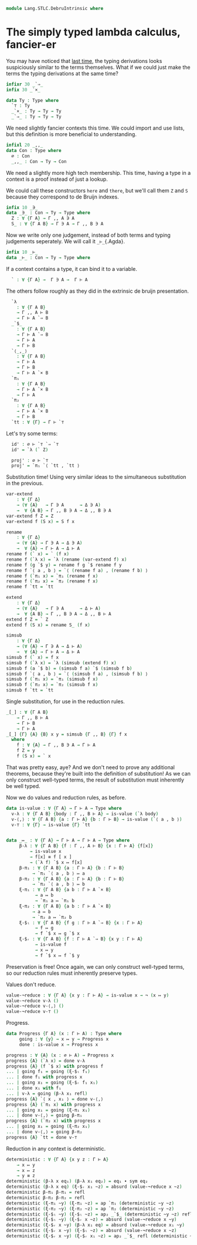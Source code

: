 <!--
```agda
open import 1Lab.HLevel.Closure
open import 1Lab.Prelude

open import Data.Maybe
open import Data.Bool
open import Data.Dec
open import Data.Fin
open import Data.Nat
open import Data.Sum
```
-->

```agda
module Lang.STLC.DebruIntrinsic where
```

# The simply typed lambda calculus, fancier-er

You may have noticed that [last time], the typing
derivations looks suspiciously similar to the terms themselves.
What if we could just make the terms the typing derivations at the
same time?

[last time]: Lang.STLC.DebruExtrinsic.html

```agda
infixr 30 _`⇒_
infix 30 _`×_

data Ty : Type where
  `⊤ : Ty
  _`×_ : Ty → Ty → Ty
  _`⇒_ : Ty → Ty → Ty
```

We need slightly fancier contexts this time. We could import and use
lists, but this definition is more beneficial to understanding.

```agda
infixl 20 _,,_
data Con : Type where
  ∅ : Con
  _,,_ : Con → Ty → Con
```

We need a slightly more high tech membership. This time, having a type
in a context is a proof instead of just a lookup.

We could call these constructors `here` and `there`, but we'll call them
`Z` and `S` because they correspond to de Bruijn indexes.

```agda
infix 10 _∋_
data _∋_ : Con → Ty → Type where
  Z : ∀ {Γ A} → Γ ,, A ∋ A
  S_ : ∀ {Γ A B} → Γ ∋ A → Γ ,, B ∋ A
```

Now we write only one judgement, instead of both terms and typing
judgements seperately. We will call it `_⊢_`{.Agda}.

```agda
infix 10 _⊢_
data _⊢_ : Con → Ty → Type where
```

If a context contains a type, it can bind it to a variable.

```agda
  ` : ∀ {Γ A} →  Γ ∋ A →  Γ ⊢ A
```

The others follow roughly as they did in the extrinsic de bruijn presentation.

```agda
  `λ
    : ∀ {Γ A B}
    → Γ ,, A ⊢ B
    → Γ ⊢ A `⇒ B
  _`$_
    : ∀ {Γ A B}
    → Γ ⊢ A `⇒ B
    → Γ ⊢ A
    → Γ ⊢ B
  `⟨_,_⟩
    : ∀ {Γ A B}
    → Γ ⊢ A
    → Γ ⊢ B
    → Γ ⊢ A `× B
  `π₁
    : ∀ {Γ A B}
    → Γ ⊢ A `× B
    → Γ ⊢ A
  `π₂
    : ∀ {Γ A B}
    → Γ ⊢ A `× B
    → Γ ⊢ B
  `tt : ∀ {Γ} → Γ ⊢ `⊤
```

Let's try some terms:


<!--
```agda
module _ where private
```
-->

```agda
  id' : ∅ ⊢ `⊤ `⇒ `⊤
  id' = `λ (` Z)

  proj' : ∅ ⊢ `⊤
  proj' = `π₁ `⟨ `tt , `tt ⟩
```


Substitution time! Using very similar ideas to the
simultaneous substitution in the previous.

```agda
var-extend
    : ∀ {Γ Δ}
    → (∀ {A}   → Γ ∋ A      → Δ ∋ A)
    →  ∀ {A B} → Γ ,, B ∋ A → Δ ,, B ∋ A
var-extend f Z = Z
var-extend f (S x) = S f x

rename
    : ∀ {Γ Δ}
    → (∀ {A} → Γ ∋ A → Δ ∋ A)
    →  ∀ {A} → Γ ⊢ A → Δ ⊢ A
rename f (` x) = ` (f x)
rename f (`λ x) = `λ (rename (var-extend f) x)
rename f (g `$ y) = rename f g `$ rename f y
rename f `⟨ a , b ⟩ = `⟨ (rename f a) , (rename f b) ⟩
rename f (`π₁ x) = `π₁ (rename f x)
rename f (`π₂ x) = `π₂ (rename f x)
rename f `tt = `tt

extend
    : ∀ {Γ Δ}
    → (∀ {A}   → Γ ∋ A      → Δ ⊢ A)
    →  ∀ {A B} → Γ ,, B ∋ A → Δ ,, B ⊢ A
extend f Z = ` Z
extend f (S x) = rename S_ (f x)

simsub
    : ∀ {Γ Δ}
    → (∀ {A} → Γ ∋ A → Δ ⊢ A)
    →  ∀ {A} → Γ ⊢ A → Δ ⊢ A
simsub f (` x) = f x
simsub f (`λ x) = `λ (simsub (extend f) x)
simsub f (a `$ b) = (simsub f a) `$ (simsub f b)
simsub f `⟨ a , b ⟩ = `⟨ (simsub f a) , (simsub f b) ⟩
simsub f (`π₁ x) = `π₁ (simsub f x)
simsub f (`π₂ x) = `π₂ (simsub f x)
simsub f `tt = `tt
```

Single substitution, for use in the reduction rules.

```agda
_[_] : ∀ {Γ A B}
    → Γ ,, B ⊢ A
    → Γ ⊢ B
    → Γ ⊢ A
_[_] {Γ} {A} {B} x y = simsub {Γ ,, B} {Γ} f x
  where
    f : ∀ {A} → Γ ,, B ∋ A → Γ ⊢ A
    f Z = y
    f (S x) = ` x
```

That was pretty easy, aye? And we don't need to prove any additional
theorems, because they're built into the definition of substitution!
As we can only construct well-typed terms, the result of substitution
must inherently be well typed.

Now we do values and reduction rules, as before.

<!--
```agda
infix 10 _↦_
```
-->

```agda
data is-value : ∀ {Γ A} → Γ ⊢ A → Type where
  v-λ : ∀ {Γ A B} {body : Γ ,, B ⊢ A} → is-value (`λ body)
  v-⟨,⟩ : ∀ {Γ A B} {a : Γ ⊢ A} {b : Γ ⊢ B} → is-value (`⟨ a , b ⟩)
  v-⊤ : ∀ {Γ} → is-value {Γ} `tt


data _↦_ : ∀ {Γ A} → Γ ⊢ A → Γ ⊢ A → Type where
     β-λ : ∀ {Γ A B} {f : Γ ,, A ⊢ B} {x : Γ ⊢ A} {f[x]}
         → is-value x
         → f[x] ≡ f [ x ]
         → (`λ f) `$ x ↦ f[x]
     β-π₁ : ∀ {Γ A B} {a : Γ ⊢ A} {b : Γ ⊢ B}
          → `π₁ `⟨ a , b ⟩ ↦ a
     β-π₂ : ∀ {Γ A B} {a : Γ ⊢ A} {b : Γ ⊢ B}
          → `π₂ `⟨ a , b ⟩ ↦ b
     ξ-π₁ : ∀ {Γ A B} {a b : Γ ⊢ A `× B}
           → a ↦ b
           → `π₁ a ↦ `π₁ b
     ξ-π₂ : ∀ {Γ A B} {a b : Γ ⊢ A `× B}
          → a ↦ b
          → `π₂ a ↦ `π₂ b
     ξ-$ₗ : ∀ {Γ A B} {f g : Γ ⊢ A `⇒ B} {x : Γ ⊢ A}
           → f ↦ g
           → f `$ x ↦ g `$ x
     ξ-$ᵣ : ∀ {Γ A B} {f : Γ ⊢ A `⇒ B} {x y : Γ ⊢ A}
           → is-value f
           → x ↦ y
           → f `$ x ↦ f `$ y
```

Preservation is free! Once again, we can only construct well-typed terms,
so our reduction rules must inherently preserve types.

Values don't reduce.

```agda
value-¬reduce : ∀ {Γ A} {x y : Γ ⊢ A} → is-value x → ¬ (x ↦ y)
value-¬reduce v-λ ()
value-¬reduce v-⟨,⟩ ()
value-¬reduce v-⊤ ()
```

Progress.

```agda
data Progress {Γ A} (x : Γ ⊢ A) : Type where
     going : ∀ {y} → x ↦ y → Progress x
     done : is-value x → Progress x

progress : ∀ {A} (x : ∅ ⊢ A) → Progress x
progress {A} (`λ x) = done v-λ
progress {A} (f `$ x) with progress f
... | going f₁ = going (ξ-$ₗ f₁)
... | done f₁ with progress x
... | going x₁ = going (ξ-$ᵣ f₁ x₁)
... | done x₁ with f₁
... | v-λ = going (β-λ x₁ refl)
progress {A} `⟨ x , x₁ ⟩ = done v-⟨,⟩
progress {A} (`π₁ x) with progress x
... | going x₁ = going (ξ-π₁ x₁)
... | done v-⟨,⟩ = going β-π₁
progress {A} (`π₂ x) with progress x
... | going x₁ = going (ξ-π₂ x₁)
... | done v-⟨,⟩ = going β-π₂
progress {A} `tt = done v-⊤
```

Reduction in any context is deterministic.

```agda
deterministic : ∀ {Γ A} {x y z : Γ ⊢ A}
    → x ↦ y
    → x ↦ z
    → y ≡ z
deterministic (β-λ x eq₁) (β-λ x₁ eq₂) = eq₁ ∙ sym eq₂
deterministic (β-λ x eq) (ξ-$ᵣ x₁ ~z) = absurd (value-¬reduce x ~z)
deterministic β-π₁ β-π₁ = refl
deterministic β-π₂ β-π₂ = refl
deterministic (ξ-π₁ ~y) (ξ-π₁ ~z) = ap `π₁ (deterministic ~y ~z)
deterministic (ξ-π₂ ~y) (ξ-π₂ ~z) = ap `π₂ (deterministic ~y ~z)
deterministic (ξ-$ₗ ~y) (ξ-$ₗ ~z) = ap₂ _`$_ (deterministic ~y ~z) refl
deterministic (ξ-$ₗ ~y) (ξ-$ᵣ x ~z) = absurd (value-¬reduce x ~y)
deterministic (ξ-$ᵣ x ~y) (β-λ x₁ eq) = absurd (value-¬reduce x₁ ~y)
deterministic (ξ-$ᵣ x ~y) (ξ-$ₗ ~z) = absurd (value-¬reduce x ~z)
deterministic (ξ-$ᵣ x ~y) (ξ-$ᵣ x₁ ~z) = ap₂ _`$_ refl (deterministic ~y ~z)
```

